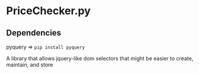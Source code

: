 PriceChecker.py
===============

Dependencies
--
pyquery => `pip install pyquery`

A library that allows jquery-like dom selectors that might be easier to create, maintain, and store

